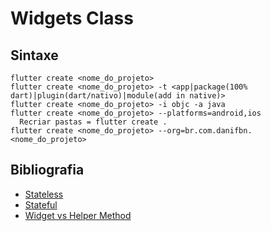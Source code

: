 # Widgets Class

## Sintaxe
```
flutter create <nome_do_projeto>
flutter create <nome_do_projeto> -t <app|package(100% dart)|plugin(dart/nativo)|module(add in native)>  
flutter create <nome_do_projeto> -i objc -a java  
flutter create <nome_do_projeto> --platforms=android,ios  
  Recriar pastas = flutter create .  
flutter create <nome_do_projeto> --org=br.com.danifbn.<nome_do_projeto>  
```

## Bibliografia

- [Stateless](https://api.flutter.dev/flutter/widgets/StatelessWidget-class.html)
- [Stateful](https://api.flutter.dev/flutter/widgets/StatefulWidget-class.html)
- [Widget vs Helper Method](https://www.youtube.com/watch?v=IOyq-eTRhvo&ab_channel=Flutter)
